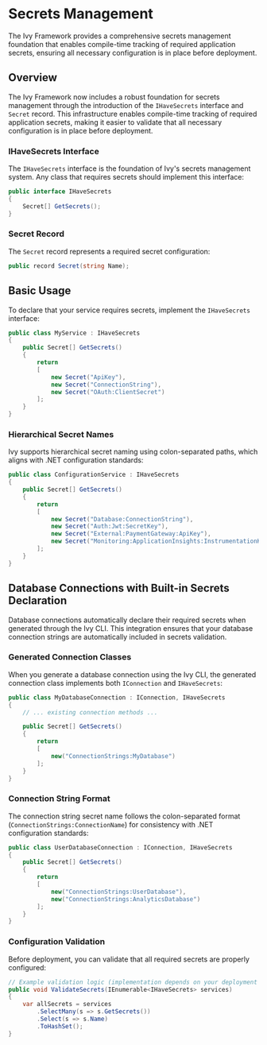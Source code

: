 # Secrets Management

<Ingress>
The Ivy Framework provides a comprehensive secrets management foundation that enables compile-time tracking of required application secrets, ensuring all necessary configuration is in place before deployment.
</Ingress>

## Overview

The Ivy Framework now includes a robust foundation for secrets management through the introduction of the `IHaveSecrets` interface and `Secret` record. This infrastructure enables compile-time tracking of required application secrets, making it easier to validate that all necessary configuration is in place before deployment.

### IHaveSecrets Interface

The `IHaveSecrets` interface is the foundation of Ivy's secrets management system. Any class that requires secrets should implement this interface:

```csharp
public interface IHaveSecrets
{
    Secret[] GetSecrets();
}
```

### Secret Record

The `Secret` record represents a required secret configuration:

```csharp
public record Secret(string Name);
```

## Basic Usage

To declare that your service requires secrets, implement the `IHaveSecrets` interface:

```csharp
public class MyService : IHaveSecrets
{
    public Secret[] GetSecrets()
    {
        return
        [
            new Secret("ApiKey"),
            new Secret("ConnectionString"),
            new Secret("OAuth:ClientSecret")
        ];
    }
}
```

### Hierarchical Secret Names

Ivy supports hierarchical secret naming using colon-separated paths, which aligns with .NET configuration standards:

```csharp
public class ConfigurationService : IHaveSecrets
{
    public Secret[] GetSecrets()
    {
        return
        [
            new Secret("Database:ConnectionString"),
            new Secret("Auth:Jwt:SecretKey"),
            new Secret("External:PaymentGateway:ApiKey"),
            new Secret("Monitoring:ApplicationInsights:InstrumentationKey")
        ];
    }
}
```

## Database Connections with Built-in Secrets Declaration

Database connections automatically declare their required secrets when generated through the Ivy CLI. This integration ensures that your database connection strings are automatically included in secrets validation.

### Generated Connection Classes

When you generate a database connection using the Ivy CLI, the generated connection class implements both `IConnection` and `IHaveSecrets`:

```csharp
public class MyDatabaseConnection : IConnection, IHaveSecrets
{
    // ... existing connection methods ...

    public Secret[] GetSecrets()
    {
        return
        [
            new("ConnectionStrings:MyDatabase")
        ];
    }
}
```

### Connection String Format

The connection string secret name follows the colon-separated format (`ConnectionStrings:ConnectionName`) for consistency with .NET configuration standards:

```csharp
public class UserDatabaseConnection : IConnection, IHaveSecrets
{
    public Secret[] GetSecrets()
    {
        return
        [
            new("ConnectionStrings:UserDatabase"),
            new("ConnectionStrings:AnalyticsDatabase")
        ];
    }
}
```

### Configuration Validation

Before deployment, you can validate that all required secrets are properly configured:

```csharp
// Example validation logic (implementation depends on your deployment pipeline)
public void ValidateSecrets(IEnumerable<IHaveSecrets> services)
{
    var allSecrets = services
        .SelectMany(s => s.GetSecrets())
        .Select(s => s.Name)
        .ToHashSet();
}
```
